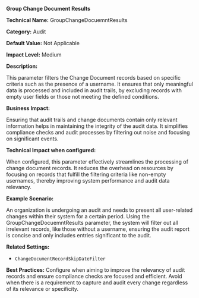 **Group Change Document Results**

**Technical Name:** GroupChangeDocuemntResults

**Category:** Audit

**Default Value:** Not Applicable

**Impact Level:** Medium

**Description:** 

This parameter filters the Change Document records based on specific criteria such as the presence of a username. It ensures that only meaningful data is processed and included in audit trails, by excluding records with empty user fields or those not meeting the defined conditions.

**Business Impact:**

Ensuring that audit trails and change documents contain only relevant information helps in maintaining the integrity of the audit data. It simplifies compliance checks and audit processes by filtering out noise and focusing on significant events.

**Technical Impact when configured:**

When configured, this parameter effectively streamlines the processing of change document records. It reduces the overhead on resources by focusing on records that fulfill the filtering criteria like non-empty usernames, thereby improving system performance and audit data relevancy.

**Example Scenario:**

An organization is undergoing an audit and needs to present all user-related changes within their system for a certain period. Using the GroupChangeDocuemntResults parameter, the system will filter out all irrelevant records, like those without a username, ensuring the audit report is concise and only includes entries significant to the audit.

**Related Settings:**

- `ChangeDocumentRecordSkipDateFilter`

**Best Practices:** Configure when aiming to improve the relevancy of audit records and ensure compliance checks are focused and efficient. Avoid when there is a requirement to capture and audit every change regardless of its relevance or specificity.